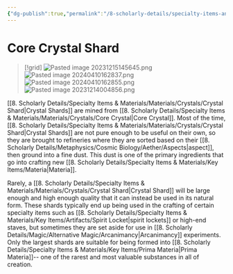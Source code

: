 ```yaml
---
{"dg-publish":true,"permalink":"/8-scholarly-details/specialty-items-and-materials/materials/crystals/crystal-shard/","noteIcon":""}
---
```


# Core Crystal Shard 

>[!grid]
>![Pasted image 20231215145645.png](/img/user/x.%20Assets/Attachments/Pasted%20image%2020231215145645.png)
>![Pasted image 20240410162837.png](/img/user/x.%20Assets/Attachments/Pasted%20image%2020240410162837.png)
>![Pasted image 20240410162855.png](/img/user/x.%20Assets/Attachments/Pasted%20image%2020240410162855.png)
>![Pasted image 20231214004856.png](/img/user/x.%20Assets/Attachments/Pasted%20image%2020231214004856.png)

[[8. Scholarly Details/Specialty Items & Materials/Materials/Crystals/Crystal Shard\|Crystal Shards]] are mined from [[8. Scholarly Details/Specialty Items & Materials/Materials/Crystals/Core Crystal\|Core Crystal]]. Most of the time, [[8. Scholarly Details/Specialty Items & Materials/Materials/Crystals/Crystal Shard\|Crystal Shards]] are not pure enough to be useful on their own, so they are brought to refineries where they are sorted based on their [[8. Scholarly Details/Metaphysics/Cosmic Biology/Aether/Aspects\|aspect]], then ground into a fine dust. This dust is one of the primary ingredients that go into crafting new [[8. Scholarly Details/Specialty Items & Materials/Key Items/Materia\|Materia]]. 

Rarely, a [[8. Scholarly Details/Specialty Items & Materials/Materials/Crystals/Crystal Shard\|Crystal Shard]] will be large enough and high enough quality that it can instead be used in its natural form. These shards typically end up being used in the crafting of certain specialty items such as [[8. Scholarly Details/Specialty Items & Materials/Key Items/Artifacts/Spirit Locket\|spirit lockets]] or high-end staves, but sometimes they are set aside for use in [[8. Scholarly Details/Magic/Alternative Magic/Arcanimancy\|Arcanimancy]] experiments. Only the largest shards are suitable for being formed into [[8. Scholarly Details/Specialty Items & Materials/Key Items/Prima Materia\|Prima Materia]]-- one of the rarest and most valuable substances in all of creation. 
